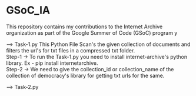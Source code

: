 # GSoC_IA
This repository contains my contributions to the Internet Archive organization as part of the Google Summer of Code (GSoC) program         y

--> Task-1.py
This Python File Scan's the given collection of documents and filters the url's for txt files in a compressed txt folder.                                                  
Step-1 -> To run the Task-1.py you need to install internet-archive's python library. Ex - pip install internetarchive.                                                 
Step-2 -> We need to give the collection_id or collection_name of the collection of democracy's library for getting txt urls for the same.

--> Task-2.py
